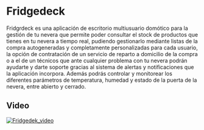 # Fridgedeck
   Fridgrdeck es una aplicación de escritorio multiusuario domótico para la gestión de tu nevera que permite poder consultar el stock de productos que tienes en tu nevera a tiempo real, pudiendo gestionarlo mediante listas de la compra autogeneradas y completamente personalizadas para cada usuario, la opción de contratación de un servicio de reparto a domicilio de la compra o a el de un técnicos que ante cualquier problema con tu nevera podrán ayudarte y darte soporte gracias al sistema de alertas y notificaciones que la aplicación incorpora. Además podrás controlar y monitorear los diferentes parámetros de temperatura, humedad y estado de la puerta de la nevera, entre abierto y cerrado.
## Video
  [![Fridgedek_video](https://img.youtube.com/vi/IbjqhnfCca0/0.jpg)](https://youtu.be/IbjqhnfCca0)
